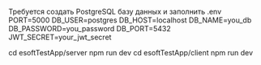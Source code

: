 Требуется создать PostgreSQL базу данных и заполнить .env 
PORT=5000
DB_USER=postgres
DB_HOST=localhost
DB_NAME=you_db
DB_PASSWORD=you_password
DB_PORT=5432
JWT_SECRET=your_jwt_secret

cd esoftTestApp/server
npm run dev
cd esoftTestApp/client
npm run dev
